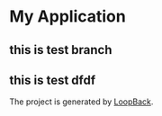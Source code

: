 # My Application
## this is test branch
## this is test dfdf
The project is generated by [LoopBack](http://loopback.io).